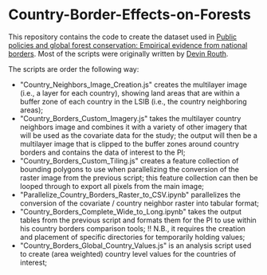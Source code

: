 # Country-Border-Effects-on-Forests
This repository contains the code to create the dataset used in [Public policies and global forest conservation: Empirical evidence from national borders](https://doi.org/10.1016/j.gloenvcha.2023.102770). Most of the scripts were originally written by [Devin Routh](https://devinrouth.ch/). 

The scripts are order the following way:
- "Country\_Neighbors\_Image\_Creation.js" creates the multilayer image (i.e., a layer for each country), showing land areas that are within a buffer zone of each country in the LSIB (i.e., the country neighboring areas);
- "Country\_Borders\_Custom\_Imagery.js" takes the multilayer country neighbors image and combines it with a variety of other imagery that will be used as the covariate data for the study; the output will then be a multilayer image that is clipped to the buffer zones around country borders and contains the data of interest to the PI;
- "Country\_Borders\_Custom\_Tiling.js" creates a feature collection of bounding polygons to use when parallelizing the conversion of the raster image from the previous script; this feature collection can then be looped through to export all pixels from the main image;
- "Parallelize\_Country\_Borders\_Raster\_to\_CSV.ipynb" parallelizes the conversion of the covariate / country neighbor raster into tabular format;
- "Country\_Borders\_Complete\_Wide\_to\_Long.ipynb" takes the output tables from the previous script and formats them for the PI to use within his country borders comparison tools; !! N.B., it requires the creation and placement of specific directories for temporarily holding values;
- "Country\_Borders\_Global\_Country\_Values.js" is an analysis script used to create (area weighted) country level values for the countries of interest;

